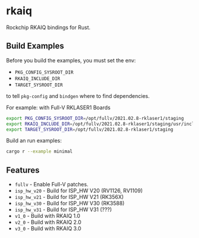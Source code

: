 rkaiq
=====

Rockchip RKAIQ bindings for Rust.

Build Examples
--------------

Before you build the examples, you must set the env:

- `PKG_CONFIG_SYSROOT_DIR`
- `RKAIQ_INCLUDE_DIR`
- `TARGET_SYSROOT_DIR`

to tell `pkg-config` and `bindgen` where to find dependencies.

For example: with Full-V RKLASER1 Boards

```sh
export PKG_CONFIG_SYSROOT_DIR=/opt/fullv/2021.02.8-rklaser1/staging
export RKAIQ_INCLUDE_DIR=/opt/fullv/2021.02.8-rklaser1/staging/usr/include/rkaiq
export TARGET_SYSROOT_DIR=/opt/fullv/2021.02.8-rklaser1/staging
```

Build an run examples:

```sh
cargo r --example minimal
```

Features
--------

- `fullv` - Enable Full-V patches.
- `isp_hw_v20` - Build for ISP_HW V20 (RV1126, RV1109)
- `isp_hw_v21` - Build for ISP_HW V21 (RK356X)
- `isp_hw_v30` - Build for ISP_HW V30 (RK3588)
- `isp_hw_v31` - Build for ISP_HW V31 (???)
- `v1_0` - Build with RKAIQ 1.0
- `v2_0` - Build with RKAIQ 2.0
- `v3_0` - Build with RKAIQ 3.0

